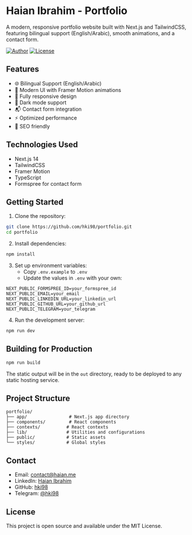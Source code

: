 # Haian Ibrahim - Portfolio

A modern, responsive portfolio website built with Next.js and TailwindCSS, featuring bilingual support (English/Arabic), smooth animations, and a contact form.

[![Author](https://img.shields.io/badge/Author-Haian%20Ibrahim-blue.svg)](https://haian.me)
[![License](https://img.shields.io/badge/License-MIT-green.svg)](LICENSE)

## Features

- 🌐 Bilingual Support (English/Arabic)
- 🎨 Modern UI with Framer Motion animations
- 📱 Fully responsive design
- 🌙 Dark mode support
- 📬 Contact form integration
- ⚡ Optimized performance
- 🎯 SEO friendly

## Technologies Used

- Next.js 14
- TailwindCSS
- Framer Motion
- TypeScript
- Formspree for contact form

## Getting Started

1. Clone the repository:

```bash
git clone https://github.com/hki98/portfolio.git
cd portfolio
```

2. Install dependencies:

```bash
npm install
```

3. Set up environment variables:
   - Copy `.env.example` to `.env`
   - Update the values in `.env` with your own:

```env
NEXT_PUBLIC_FORMSPREE_ID=your_formspree_id
NEXT_PUBLIC_EMAIL=your_email
NEXT_PUBLIC_LINKEDIN_URL=your_linkedin_url
NEXT_PUBLIC_GITHUB_URL=your_github_url
NEXT_PUBLIC_TELEGRAM=your_telegram
```

4. Run the development server:

```bash
npm run dev
```

## Building for Production

```bash
npm run build
```

The static output will be in the `out` directory, ready to be deployed to any static hosting service.

## Project Structure

```
portfolio/
├── app/                # Next.js app directory
├── components/         # React components
├── contexts/          # React contexts
├── lib/               # Utilities and configurations
├── public/            # Static assets
└── styles/            # Global styles
```

## Contact

- Email: [contact@haian.me](mailto:contact@haian.me)
- LinkedIn: [Haian Ibrahim](https://linkedin.com/in/haian-k-ibrahim)
- GitHub: [hki98](https://github.com/hki98)
- Telegram: [@hki98](https://t.me/hki98)

## License

This project is open source and available under the MIT License.

